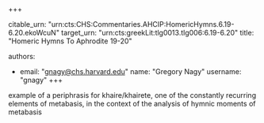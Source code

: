 +++


citable_urn: "urn:cts:CHS:Commentaries.AHCIP:HomericHymns.6.19-6.20.ekoWcuN"
target_urn: "urn:cts:greekLit:tlg0013.tlg006:6.19-6.20"
title: "Homeric Hymns To Aphrodite 19-20"

authors:
- email: "gnagy@chs.harvard.edu"
  name: "Gregory Nagy"
  username: "gnagy"
+++

<p>example of a periphrasis for khaire/khairete, one of the constantly recurring elements of metabasis, in the context of the analysis of hymnic moments of metabasis</p>